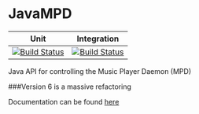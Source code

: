 JavaMPD
=======

| Unit  | Integration   |
|---|---|
|[![Build Status](https://travis-ci.org/billf5293/javampd.svg?branch=develop)](https://travis-ci.org/billf5293/javampd)   |[![Build Status](http://bjj.is-a-player.com:8080/buildStatus/icon?job=JavaMPDIT)](http://bjj.is-a-player.com:8080/buildStatus/icon?job=JavaMPDIT)


Java API for controlling the Music Player Daemon (MPD)

###Version 6 is a massive refactoring

Documentation can be found [here](http://www.thejavashop.net/javampd)

